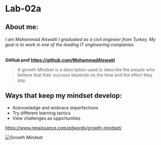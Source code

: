 # Lab-02a
## About me:
###### I am Mohammad Alswaiti I graduated as a civil engineer from Turkey. My goal is to work in one of the leading IT engineering companies. 

**GitHub prof https://github.com/MohammadAlswaiti**

> A growth Mindset is a description used to describe the people who believe that their success depends on the time and the effort they pay.

## Ways that keep my mindset develop:
* Acknowledge and embrace imperfections
* Try different learning tactics
* View challenges as opportunities

https://www.renaissance.com/edwords/growth-mindset/

![Growth Mindset](https://encrypted-tbn0.gstatic.com/images?q=tbn:ANd9GcTRbYciCljk7tWmY-g8J-P4vvlxP137g9kAAQ&usqp=CAU)
